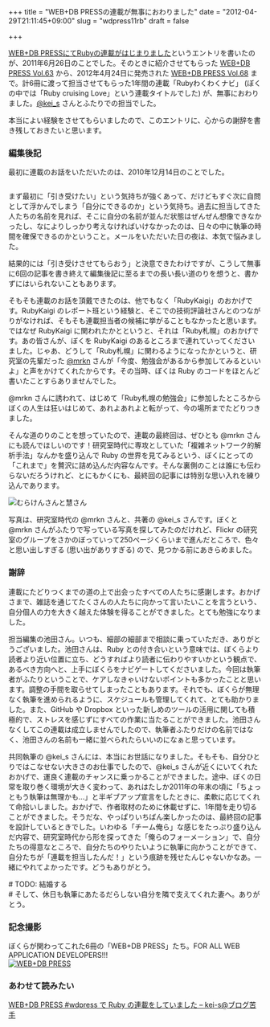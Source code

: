 +++
title = "WEB+DB PRESSの連載が無事におわりました"
date = "2012-04-29T21:11:45+09:00"
slug = "wdpress11rb"
draft = false

+++

<p><a href="http://june29.jp/2011/06/26/ruby-serial-publication-on-wdpress/" title="WEB+DB PRESSにてRubyの連載がはじまりました - 準二級.jp">WEB+DB PRESSにてRubyの連載がはじまりました</a>というエントリを書いたのが、2011年6月26日のことでした。そのときに紹介させてもらった <a href="http://gihyo.jp/magazine/wdpress/archive/2011/vol63" title="WEB+DB PRESS Vol.63｜gihyo.jp … 技術評論社">WEB+DB PRESS Vol.63</a> から、2012年4月24日に発売された <a href="http://gihyo.jp/magazine/wdpress/archive/2012/vol68" title="WEB+DB PRESS Vol.68｜gihyo.jp … 技術評論社">WEB+DB PRESS Vol.68</a> まで。計6冊に渡って担当させてもらった1年間の連載「Rubyわくわくナビ」 (ぼくの中では「Ruby cruising Love」という連載タイトルでした) が、無事におわりました。<a href="https://twitter.com/#!/kei_s" title="kei-s (kei_s) on Twitter">@kei_s</a> さんとふたりでの担当でした。</p>
<p>本当によい経験をさせてもらいましたので、このエントリに、心からの謝辞を書き残しておきたいと思います。</p>
<h3>編集後記</h3>
<p>最初に連載のお話をいただいたのは、2010年12月14日のことでした。</p>
<p><img src="http://img.skitch.com/20120429-kbjtsp6bkqiw1s6bg9cm1596es.png" alt="" /></p>
<p>まず最初に「引き受けたい」という気持ちが強くあって、だけどもすぐ次に自問として浮かんでしまう「自分にできるのか」という気持ち。過去に担当してきた人たちの名前を見れば、そこに自分の名前が並んだ状態はぜんぜん想像できなかったし、なによりしっかり考えなければいけなかったのは、日々の中に執筆の時間を確保できるのかということ。メールをいただいた日の夜は、本気で悩みました。</p>
<p>結果的には「引き受けさせてもらおう」と決意できたわけですが、こうして無事に6回の記事を書き終えて編集後記に至るまでの長い長い道のりを想うと、書かずにはいられないこともあります。</p>
<p>そもそも連載のお話を頂戴できたのは、他でもなく「RubyKaigi」のおかげです。RubyKaigi のレポート班という経験と、そこでの技術評論社さんとのつながりがなければ、そもそも連載担当者の候補に挙がることもなかったと思います。ではなぜ RubyKaigi に関われたかとというと、それは「Ruby札幌」のおかげです。あの皆さんが、ぼくを RubyKaigi のあるところまで連れていってくださいました。じゃあ、どうして「Ruby札幌」に関わるようになったかというと、研究室の先輩だった <a href="http://twitter.com/mrkn" title="Kenta Murata (mrkn) on Twitter">@mrkn</a> さんが「今度、勉強会があるから参加してみるといいよ」と声をかけてくれたからです。その当時、ぼくは Ruby のコードをほとんど書いたことすらありませんでした。</p>
<p>@mrkn さんに誘われて、はじめて「Ruby札幌の勉強会」に参加したところからぼくの人生は狂いはじめて、あれよあれよと転がって、今の場所までたどりつきました。</p>
<p>そんな道のりのことを想っていたので、連載の最終回は、ぜひとも @mrkn さんにも読んでほしいのです！研究室時代に専攻としていた「複雑ネットワーク的解析手法」なんかを盛り込んで Ruby の世界を見てみるという、ぼくにとっての「これまで」を贅沢に詰め込んだ内容なんです。そんな裏側のことは誰にも伝わらないだろうけれど、とにもかくにも、最終回の記事には特別な思い入れを練り込んであります。</p>
<p><img src="http://farm1.staticflickr.com/90/279531271_1f378d1e63_z.jpg" alt="むらけんさんと慧さん" /></p>
<p>写真は、研究室時代の @mrkn さんと、共著の @kei_s さんです。ぼくと @mrkn さんがふたりで写っている写真を探してみたのだけれど、Flickr の研究室のグループをさかのぼっていって250ページくらいまで進んだところで、色々と思い出しすぎる (思い出がありすぎる) ので、見つかる前にあきらめました。</p>
<h3>謝辞</h3>
<p>連載にたどりつくまでの道の上で出会ったすべての人たちに感謝します。おかげさまで、雑誌を通じてたくさんの人たちに向かって言いたいことを言うという、自分個人の力を大きく越えた体験を得ることができました。とても勉強になりました。</p>
<p>担当編集の池田さん。いつも、細部の細部まで相談に乗っていただき、ありがとうございました。池田さんは、Ruby との付き合いという意味では、ぼくらより読者より近い位置に立ち、どうすればより読者に伝わりやすいかという観点で、あるべき方向へと、上手にぼくらをナビゲートしてくださいました。今回は執筆者がふたりということで、ケアしなきゃいけないポイントも多かったことと思います。調整の手間を取らせてしまったこともあります。それでも、ぼくらが無理なく執筆を進められるように、スケジュールも管理してくれて、とても助かりました。また、GitHub や Dropbox といった新しめのツールの活用に関しても積極的で、ストレスを感じずにすべての作業に当たることができました。池田さんなくしてこの連載は成立しませんでしたので、執筆者ふたりだけの名前ではなく、池田さんの名前も一緒に並べられたらいいのになぁと思っています。</p>
<p>共同執筆の @kei_s さんには、本当にお世話になりました。そもそも、自分ひとりではこなせない大きさのお仕事でしたので、@kei_s さんが近くにいてくれたおかげで、運良く連載のチャンスに乗っかることができました。途中、ぼくの日常を取り巻く環境が大きく変わって、あれはたしか2011年の年末の頃に「ちょっともう執筆は無理かも…」と半ギブアップ宣言をしたときに、柔軟に応じてくれて命拾いしました。おかげで、作者取材のために休載せずに、1年間を走り切ることができました。そうだな、やっぱりいちばん楽しかったのは、最終回の記事を設計しているときでした。いわゆる「チーム俺ら」な感じをたっぷり盛り込んだ内容で、研究室時代から形を探ってきた「俺らのフォーメーション」で、自分たちの得意なところで、自分たちのやりたいように執筆に向かうことができて、自分たちが「連載を担当したんだ！」という痕跡を残せたんじゃないかなあ。一緒にやれてよかったです。どうもありがとう。</p>
<p># TODO: 結婚する<br />
# そして、休日も執筆にあたるだらしない自分を隣で支えてくれた妻へ。ありがとう。</p>
<h3>記念撮影</h3>
<p>ぼくらが関わってこれた6冊の「WEB+DB PRESS」たち。FOR ALL WEB APPLICATION DEVELOPERS!!!<br />
<a href="http://www.flickr.com/photos/june29/7123925495/" title="WEB+DB PRESS by june29, on Flickr"><img src="http://farm9.staticflickr.com/8147/7123925495_3aa8ce4f90_z.jpg" alt="WEB+DB PRESS"></a></p>
<h3>あわせて読みたい</h3>
<p><a href="http://kei-s.hatenablog.com/entry/2012/05/01/210806" title="WEB+DB PRESS #wdpress で Ruby の連載をしていました - kei-s@ブログ苦手">WEB+DB PRESS #wdpress で Ruby の連載をしていました &#8211; kei-s@ブログ苦手</a></p>
